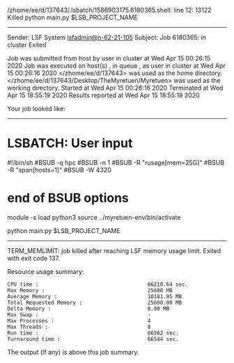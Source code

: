 /zhome/ee/d/137643/.lsbatch/1586903175.6180365.shell: line 12: 13122 Killed                  python main.py $LSB_PROJECT_NAME

------------------------------------------------------------
Sender: LSF System <lsfadmin@n-62-21-105>
Subject: Job 6180365: <NNAgent187000-IMP-sample-length10-hist10> in cluster <dcc> Exited

Job <NNAgent187000-IMP-sample-length10-hist10> was submitted from host <n-62-30-6> by user <s183905> in cluster <dcc> at Wed Apr 15 00:26:15 2020
Job was executed on host(s) <n-62-21-105>, in queue <hpc>, as user <s183905> in cluster <dcc> at Wed Apr 15 00:26:16 2020
</zhome/ee/d/137643> was used as the home directory.
</zhome/ee/d/137643/Desktop/TheMyretuen/Myretuen> was used as the working directory.
Started at Wed Apr 15 00:26:16 2020
Terminated at Wed Apr 15 18:55:19 2020
Results reported at Wed Apr 15 18:55:19 2020

Your job looked like:

------------------------------------------------------------
# LSBATCH: User input
#!/bin/sh
#BSUB -q hpc
#BSUB -n 1
#BSUB -R "rusage[mem=25G]"
#BSUB -R "span[hosts=1]"
#BSUB -W 4320
# end of BSUB options

module -s load python3
source ../myretuen-env/bin/activate

python main.py $LSB_PROJECT_NAME


------------------------------------------------------------

TERM_MEMLIMIT: job killed after reaching LSF memory usage limit.
Exited with exit code 137.

Resource usage summary:

    CPU time :                                   66210.64 sec.
    Max Memory :                                 25600 MB
    Average Memory :                             10181.95 MB
    Total Requested Memory :                     25600.00 MB
    Delta Memory :                               0.00 MB
    Max Swap :                                   -
    Max Processes :                              4
    Max Threads :                                8
    Run time :                                   66562 sec.
    Turnaround time :                            66544 sec.

The output (if any) is above this job summary.


